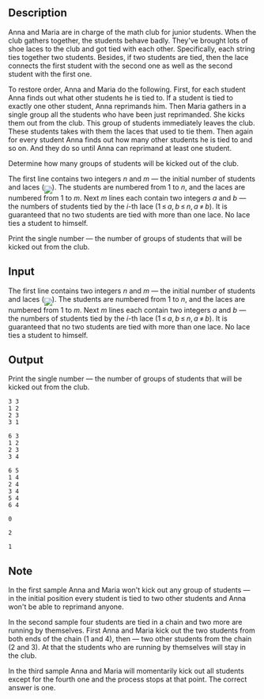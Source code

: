 ## Description

<div><p>Anna and Maria are in charge of the math club for junior students. When the club gathers together, the students behave badly. They've brought lots of shoe laces to the club and got tied with each other. Specifically, each string ties together two students. Besides, if two students are tied, then the lace connects the first student with the second one as well as the second student with the first one.</p><p>To restore order, Anna and Maria do the following. First, for each student Anna finds out what other students he is tied to. If a student is tied to exactly one other student, Anna reprimands him. Then Maria gathers in a single group <span class="tex-font-style-bf">all</span> the students who have been just reprimanded. She kicks them out from the club. This group of students immediately leaves the club. These students takes with them the laces that used to tie them. Then again for every student Anna finds out how many other students he is tied to and so on. And they do so until Anna can reprimand at least one student.</p><p>Determine how many groups of students will be kicked out of the club.</p></div><div class="input-specification"><p>The first line contains two integers <span class="tex-span"><i>n</i></span> and <span class="tex-span"><i>m</i></span> — the initial number of students and laces (<img align="middle" class="tex-formula" src="file://dQpYZgFU.png" style="max-width: 100.0%;max-height: 100.0%;">). The students are numbered from <span class="tex-span">1</span> to <span class="tex-span"><i>n</i></span>, and the laces are numbered from <span class="tex-span">1</span> to <span class="tex-span"><i>m</i></span>. Next <span class="tex-span"><i>m</i></span> lines each contain two integers <span class="tex-span"><i>a</i></span> and <span class="tex-span"><i>b</i></span> — the numbers of students tied by the <span class="tex-span"><i>i</i></span>-th lace (<span class="tex-span">1 ≤ <i>a</i>, <i>b</i> ≤ <i>n</i>, <i>a</i> ≠ <i>b</i></span>). It is guaranteed that no two students are tied with more than one lace. No lace ties a student to himself.</p></div><div class="output-specification"><p>Print the single number — the number of groups of students that will be kicked out from the club.</p></div>

## Input

<p>The first line contains two integers <span class="tex-span"><i>n</i></span> and <span class="tex-span"><i>m</i></span> — the initial number of students and laces (<img align="middle" class="tex-formula" src="file://dQpYZgFU.png" style="max-width: 100.0%;max-height: 100.0%;">). The students are numbered from <span class="tex-span">1</span> to <span class="tex-span"><i>n</i></span>, and the laces are numbered from <span class="tex-span">1</span> to <span class="tex-span"><i>m</i></span>. Next <span class="tex-span"><i>m</i></span> lines each contain two integers <span class="tex-span"><i>a</i></span> and <span class="tex-span"><i>b</i></span> — the numbers of students tied by the <span class="tex-span"><i>i</i></span>-th lace (<span class="tex-span">1 ≤ <i>a</i>, <i>b</i> ≤ <i>n</i>, <i>a</i> ≠ <i>b</i></span>). It is guaranteed that no two students are tied with more than one lace. No lace ties a student to himself.</p>

## Output

<p>Print the single number — the number of groups of students that will be kicked out from the club.</p>





```input1
3 3
1 2
2 3
3 1

```




```input2
6 3
1 2
2 3
3 4

```




```input3
6 5
1 4
2 4
3 4
5 4
6 4

```




```output1
0

```




```output2
2

```




```output3
1

```



## Note

<p>In the first sample Anna and Maria won't kick out any group of students — in the initial position every student is tied to two other students and Anna won't be able to reprimand anyone.</p><p>In the second sample four students are tied in a chain and two more are running by themselves. First Anna and Maria kick out the two students from both ends of the chain (1 and 4), then — two other students from the chain (2 and 3). At that the students who are running by themselves will stay in the club.</p><p>In the third sample Anna and Maria will momentarily kick out all students except for the fourth one and the process stops at that point. The correct answer is one.</p>
